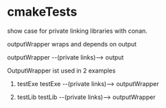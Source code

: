 # cmakeTests

show case for private linking libraries with conan.

outputWrapper wraps and depends on output

outputWrapper --(private links)--> output

OutputWrapper ist used in 2 examples

1) testExe
testExe --(private links)--> outputWrapper

2) testLib
testLib --(private links)--> outputWrapper
